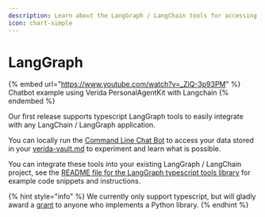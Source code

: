```yaml
---
description: Learn about the LangGraph / LangChain tools for accessing private user data
icon: chart-simple
---
```


# LangGraph



{% embed url="https://www.youtube.com/watch?v=_ZiQ-3p93PM" %}
Chatbot example using Verida PersonalAgentKit with Langchain
{% endembed %}

Our first release supports typescript LangGraph tools to easily integrate with any LangChain / LangGraph application.

You can locally run the [Command Line Chat Bot](https://github.com/verida/personal-agent-kit/tree/main/typescript/examples/chatbot) to access your data stored in your [verida-vault.md](../resources/verida-vault.md "mention") to experiment and learn what is possible.

You can integrate these tools into your existing LangGraph / LangChain project, see the [README file for the LangGraph typescript tools library](https://github.com/verida/personal-agent-kit/blob/main/typescript/extensions/langchain/README.md) for example code snippets and instructions.

{% hint style="info" %}
We currently only support typescript, but will gladly award a [grant](../resources/grants.md) to anyone who implements a Python library.
{% endhint %}

